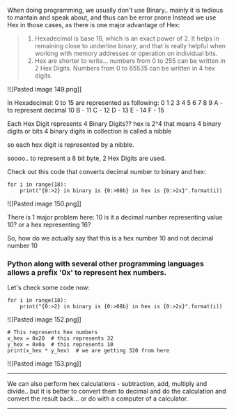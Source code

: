 When doing programming, we usually don't use Binary.. mainly it is tedious to mantain and speak about, and thus can be error prone
Instead we use Hex in those cases, as there is one major advantage of Hex:
> 1. Hexadecimal is base 16, which is an exact power of 2. It helps in remaining close to underline binary, and that is really helpful when working with memory addresses or operation on individual bits.
> 2. Hex are shorter to write... numbers from 0 to 255 can be written in 2 Hex Digits. Numbers from 0 to 65535 can be written in 4 hex digits.


![[Pasted image 149.png]]

In Hexadecimal:
0 to 15 are represented as following:
0
1
2
3
4
5
6
7
8
9
A - to represent decimal 10
B - 11
C - 12
D - 13
E - 14
F - 15

Each Hex Digit represents 4 Binary Digits??
hex is 2^4
that means 4 binary digits or bits
4 binary digits in collection is called a nibble

so each hex digit is represented by a nibble.

soooo.. to represent a 8 bit byte, 2 Hex Digits are used.

Check out this code that converts decimal number to binary and hex:
```
for i in range(18):
    print("{0:>2} in binary is {0:>08b} in hex is {0:>2x}".format(i))

```
![[Pasted image 150.png]]

There is 1 major problem here:
10 
is it a decimal number representing value 10?
or a hex representing 16?

So, how do we actually say that this is a hex number 10 and not decimal number 10

### Python along with several other programming languages allows a prefix '0x' to represent hex numbers.

Let's check some code now:
```
for i in range(18):
    print("{0:>2} in binary is {0:>08b} in hex is {0:>2x}".format(i))

```

![[Pasted image 152.png]]

```
# This represents hex numbers
x_hex = 0x20  # this represents 32
y_hex = 0x0a  # this represents 10
print(x_hex * y_hex)  # we are getting 320 from here

```
![[Pasted image 153.png]]

***
We can also perform hex calculations - subtraction, add, multiply and divide.. but it is better to convert them to decimal and do the calculation and convert the result back... or do with a computer of a calculator.
***